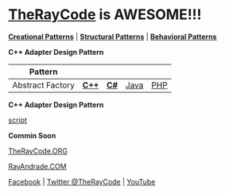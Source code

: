 # [TheRayCode](../../../README.md) is AWESOME!!!

**[Creational Patterns](../README.md)** | **[Structural Patterns](../../Structural/README.md)** | **[Behavioral Patterns](../../Behavioral/README.md)**

**C++ Adapter Design Pattern**

|Pattern|   |   |   |   |
|---|---|---|---|---|
| Abstract Factory | [**C++**](../../../CPP/Creational/Adapter/README.md) | [**C#**](../../../Csharp/Creational/Adapter/README.md) | [Java](../../../Java/Creational/Adapter/README.md) | [PHP](../../../PHP/Creational/Adapter/README.md) |

**C++ Adapter Design Pattern**

[script](./script/page01.md)

**Commin Soon**

[TheRayCode.ORG](https://www.TheRayCode.org)

[RayAndrade.COM](https://www.RayAndrade.com)

[Facebook](https://www.facebook.com/TheRayCode/) | [Twitter @TheRayCode](https://www.twitter.com/TheRayCode/) | [YouTube](https://www.youtube.com/TheRayCode/)
